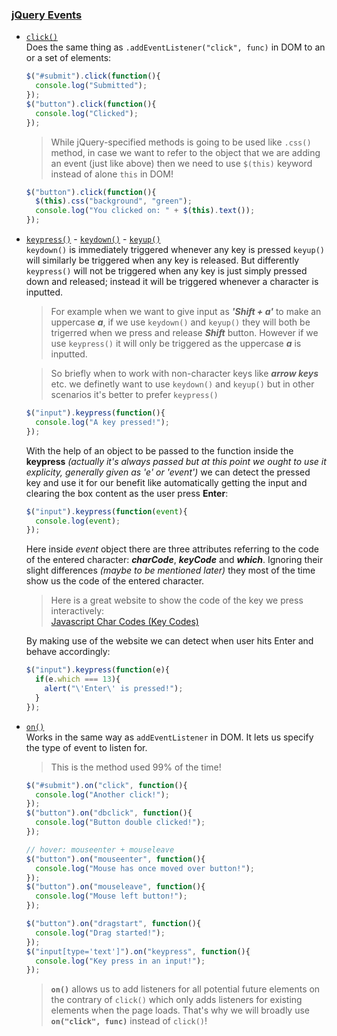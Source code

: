 ### [jQuery Events](https://api.jquery.com/category/events/)
- [`click()`](https://api.jquery.com/click/)  
  Does the same thing as `.addEventListener("click", func)` in DOM to an or a set of elements:
  ```javascript
  $("#submit").click(function(){
    console.log("Submitted");
  });
  $("button").click(function(){
    console.log("Clicked");
  });
  ```
  > While jQuery-specified methods is going to be used like `.css()` method, in case we want to refer to the object that we are adding an event (just like above) then we need to use `$(this)` keyword instead of alone `this` in DOM!
  ```javascript
  $("button").click(function(){
    $(this).css("background", "green");
    console.log("You clicked on: " + $(this).text());
  });
  ```
- [`keypress()`](https://api.jquery.com/keypress/) - [`keydown()`](https://api.jquery.com/keydown/) - [`keyup()`](https://api.jquery.com/keyup/)  
  `keydown()` is immediately triggered whenever any key is pressed `keyup()` will similarly be triggered when any key is released. But differently `keypress()` will not be triggered when any key is just simply pressed down and released; instead it will be triggered whenever a character is inputted.
  > For example when we want to give input as ***'Shift + a'*** to make an uppercase ***a***, if we use `keydown()` and `keyup()` they will both be trigerred when we press and release ***Shift*** button. However if we use `keypress()` it will only be triggered as the uppercase ***a*** is inputted.  
  
  > So briefly when to work with non-character keys like ***arrow keys*** etc. we definetly want to use `keydown()` and `keyup()` but in other scenarios it's better to prefer `keypress()`
  ```javascript
  $("input").keypress(function(){
    console.log("A key pressed!");
  });
  ```
  With the help of an object to be passed to the function inside the **keypress** *(actually it's always passed but at this point we ought to use it explicity, generally given as 'e' or 'event')* we can detect the pressed key and use it for our benefit like automatically getting the input and clearing the box content as the user press **Enter**:
  ```javascript
  $("input").keypress(function(event){
    console.log(event);
  });
  ```
  Here inside *event* object there are three attributes referring to the code of the entered character: ***charCode***, ***keyCode*** and ***which***. Ignoring their slight differences *(maybe to be mentioned later)* they most of the time show us the code of the entered character.
  > Here is a great website to show the code of the key we press interactively:  
  [Javascript Char Codes (Key Codes)](https://www.cambiaresearch.com/articles/15/javascript-char-codes-key-codes)  
  
  By making use of the website we can detect when user hits Enter and behave accordingly:
  ```javascript
  $("input").keypress(function(e){
    if(e.which === 13){
      alert("\'Enter\' is pressed!");
    }
  });
  ```
- [`on()`](https://api.jquery.com/on/)  
  Works in the same way as `addEventListener` in DOM. It lets us specify the type of event to listen for. 
  > This is the method used 99% of the time!
  ```javascript
  $("#submit").on("click", function(){
    console.log("Another click!");
  });
  $("button").on("dbclick", function(){
    console.log("Button double clicked!");
  });

  // hover: mouseenter + mouseleave
  $("button").on("mouseenter", function(){
    console.log("Mouse has once moved over button!");
  });
  $("button").on("mouseleave", function(){
    console.log("Mouse left button!");
  });

  $("button").on("dragstart", function(){
    console.log("Drag started!");
  });
  $("input[type='text']").on("keypress", function(){
    console.log("Key press in an input!");
  });
  ```
  > **`on()`** allows us to add listeners for all potential future elements on the contrary of `click()` which only adds listeners for existing elements when the page loads. That's why we will broadly use **`on("click", func)`** instead of `click()`!